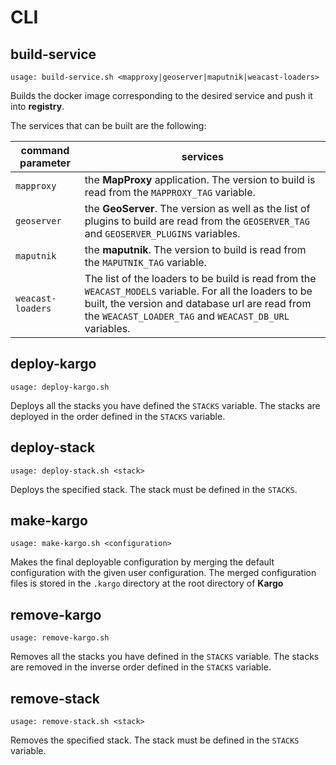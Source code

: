 # CLI

## build-service

`usage: build-service.sh <mapproxy|geoserver|maputnik|weacast-loaders>`

Builds the docker image corresponding to the desired service and push it into **registry**. 

The services that can be built are the following:

| command parameter | services |
| --- | --- |
| `mapproxy` | the **MapProxy** application. The version to build is read from the `MAPPROXY_TAG` variable. |
| `geoserver` | the **GeoServer**. The version as well as the list of plugins to build are read from the `GEOSERVER_TAG`  and `GEOSERVER_PLUGINS` variables. |
| `maputnik` | the **maputnik**. The version to build is read from the `MAPUTNIK_TAG` variable. |
| `weacast-loaders` | The list of the loaders to be build is read from the `WEACAST_MODELS` variable. For all the loaders to be built, the version and database url are read from the `WEACAST_LOADER_TAG` and `WEACAST_DB_URL` variables. |

## deploy-kargo

`usage: deploy-kargo.sh`

Deploys all the stacks you have defined the `STACKS` variable. The stacks are deployed in the order defined in the `STACKS` variable.

## deploy-stack

`usage: deploy-stack.sh <stack>`

Deploys the specified stack. The stack must be defined in the `STACKS`.

## make-kargo

`usage: make-kargo.sh <configuration>`

Makes the final deployable configuration by merging the default configuration with the given user configuration. The merged configuration files is stored in the `.kargo` directory at the root directory of **Kargo**

## remove-kargo

`usage: remove-kargo.sh`

Removes all the stacks you have defined in the `STACKS` variable. The stacks are removed in the inverse order defined in the `STACKS` variable.

## remove-stack

`usage: remove-stack.sh <stack>`

Removes the specified stack. The stack must be defined in the `STACKS` variable.
